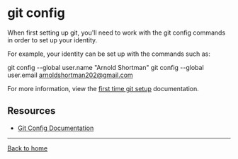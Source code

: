 # git config

When first setting up git, you'll need to work with the git config commands in order to set up your identity.

For example, your identity can be set up with the commands such as:


git config --global user.name "Arnold Shortman"
git config --global user.email arnoldshortman202@gmail.com


For more information, view the [first time git setup](https://git-scm.com/en/v2/Getting-Started-First-Time-Git-Setup) documentation.

## Resources

- [Git Config Documentation](https://git-scm.com/docs/gitconfig)

---

[Back to home](../main/README.MD)
